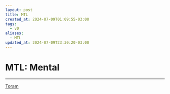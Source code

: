 ```yaml
---
layout: post
title: MTL
created_at: 2024-07-09T01:09:55-03:00
tags:
  - v0
aliases:
  - MTL
updated_at: 2024-07-09T23:30:20-03:00
---
```

# MTL: Mental
---

[Toram](_draft/2024/07/2024-07-06-Toram.md)